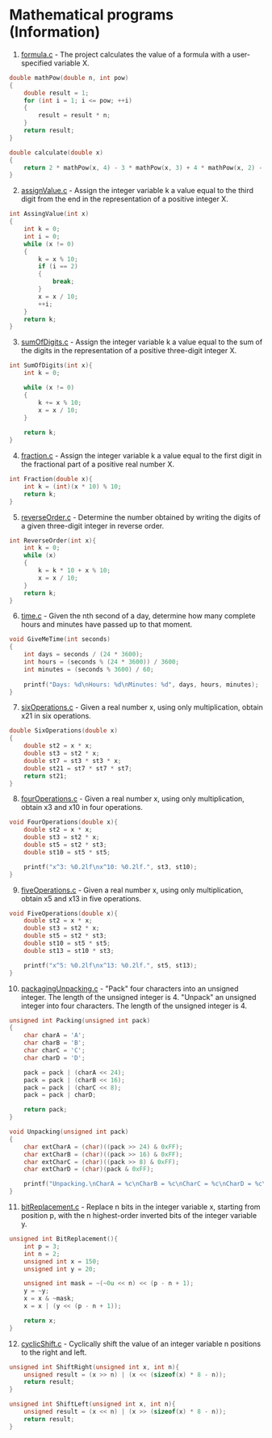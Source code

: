 <h1>Mathematical programs (Information)</h1>

1. [formula.c](https://github.com/Saracomethstein/C-Practice-Labs/blob/develop/MathTasks/formula.c) - The project calculates the value of a formula with a user-specified variable X.
```c
double mathPow(double n, int pow)
{
    double result = 1;
    for (int i = 1; i <= pow; ++i)
    {
        result = result * n;
    }
    return result;
}

double calculate(double x)
{
    return 2 * mathPow(x, 4) - 3 * mathPow(x, 3) + 4 * mathPow(x, 2) - 5 * x + 6;
}
```
2. [assignValue.c](https://github.com/Saracomethstein/C-Practice-Labs/blob/develop/MathTasks/assignValue.c) -  Assign the integer variable k a value equal to the third digit from the end in the representation of a positive integer X.
```c
int AssingValue(int x)
{
    int k = 0;
    int i = 0;
    while (x != 0)
    {
        k = x % 10;
        if (i == 2)
        {
            break;
        }
        x = x / 10;
        ++i;
    }
    return k;
}
```
3. [sumOfDigits.c](https://github.com/Saracomethstein/C-Practice-Labs/blob/develop/MathTasks/sumOfDigits.c) - Assign the integer variable k a value equal to the sum of the digits in the representation of a positive three-digit integer X.
```c
int SumOfDigits(int x){
    int k = 0;

    while (x != 0)
    {
        k += x % 10;
        x = x / 10;
    }
    
    return k;
}
```
4. [fraction.c](https://github.com/Saracomethstein/C-Practice-Labs/blob/develop/MathTasks/fraction.c) - Assign the integer variable k a value equal to the first digit in the fractional part of a positive real number X.
```c
int Fraction(double x){
    int k = (int)(x * 10) % 10;
    return k;
}
```
5. [reverseOrder.c](https://github.com/Saracomethstein/C-Practice-Labs/blob/develop/MathTasks/reverseOrder.c) - Determine the number obtained by writing the digits of a given three-digit integer in reverse order.
```c
int ReverseOrder(int x){
    int k = 0;
    while (x)
    {
        k = k * 10 + x % 10;
        x = x / 10;
    }
    return k;
}
```
6. [time.c](https://github.com/Saracomethstein/C-Practice-Labs/blob/develop/MathTasks/time.c) - Given the nth second of a day, determine how many complete hours and minutes have passed up to that moment.
```c
void GiveMeTime(int seconds)
{
    int days = seconds / (24 * 3600);
    int hours = (seconds % (24 * 3600)) / 3600;
    int minutes = (seconds % 3600) / 60;
  
    printf("Days: %d\nHours: %d\nMinutes: %d", days, hours, minutes);
}
```
7. [sixOperations.c](https://github.com/Saracomethstein/C-Practice-Labs/blob/develop/MathTasks/sixOperations.c) - Given a real number x, using only multiplication, obtain x21 in six operations.
```c
double SixOperations(double x)
{
	double st2 = x * x;
	double st3 = st2 * x;
	double st7 = st3 * st3 * x;
	double st21 = st7 * st7 * st7;
	return st21;
}
```
8. [fourOperations.c](https://github.com/Saracomethstein/C-Practice-Labs/blob/develop/MathTasks/fourOperations.c) - Given a real number x, using only multiplication, obtain x3 and x10 in four operations.
```c
void FourOperations(double x){
    double st2 = x * x;
    double st3 = st2 * x;
    double st5 = st2 * st3;
    double st10 = st5 * st5;

    printf("x^3: %0.2lf\nx^10: %0.2lf.", st3, st10);
}
```
9. [fiveOperations.c](https://github.com/Saracomethstein/C-Practice-Labs/blob/develop/MathTasks/fiveOperations.c) - Given a real number x, using only multiplication, obtain x5 and x13 in five operations.
```c
void FiveOperations(double x){
    double st2 = x * x;
    double st3 = st2 * x;
    double st5 = st2 * st3;
    double st10 = st5 * st5;
    double st13 = st10 * st3;

    printf("x^5: %0.2lf\nx^13: %0.2lf.", st5, st13);
}
```
10. [packagingUnpacking.c](https://github.com/Saracomethstein/C-Practice-Labs/blob/develop/MathTasks/packagingUnpacking.c) -  "Pack" four characters into an unsigned integer. The length of the unsigned integer is 4. "Unpack" an unsigned integer into four characters. The length of the unsigned integer is 4.
```c
unsigned int Packing(unsigned int pack)
{
    char charA = 'A';
    char charB = 'B';
    char charC = 'C';
    char charD = 'D';

    pack = pack | (charA << 24);
    pack = pack | (charB << 16);
    pack = pack | (charC << 8);
    pack = pack | charD;

    return pack;
}

void Unpacking(unsigned int pack)
{
    char extCharA = (char)((pack >> 24) & 0xFF);
    char extCharB = (char)((pack >> 16) & 0xFF);
    char extCharC = (char)((pack >> 8) & 0xFF);
    char extCharD = (char)(pack & 0xFF);

    printf("Unpacking.\nCharA = %c\nCharB = %c\nCharC = %c\nCharD = %c\n\n", extCharA, extCharB, extCharC, extCharD);
}
```
11) [bitReplacement.c](https://github.com/Saracomethstein/C-Practice-Labs/blob/develop/MathTasks/bitReplacement.c) - Replace n bits in the integer variable x, starting from position p, with the n highest-order inverted bits of the integer variable y.
```c
unsigned int BitReplacement(){
    int p = 3;
    int n = 2;
    unsigned int x = 150;
    unsigned int y = 20;

    unsigned int mask = ~(~0u << n) << (p - n + 1);
    y = ~y;
    x = x & ~mask;
    x = x | (y << (p - n + 1));

    return x;
}
```
12) [cyclicShift.c](https://github.com/Saracomethstein/C-Practice-Labs/blob/develop/MathTasks/cyclicShift.c) - Cyclically shift the value of an integer variable n positions to the right and left.
```c
unsigned int ShiftRight(unsigned int x, int n){
    unsigned result = (x >> n) | (x << (sizeof(x) * 8 - n));
    return result;
}

unsigned int ShiftLeft(unsigned int x, int n){
    unsigned result = (x << n) | (x >> (sizeof(x) * 8 - n));
    return result;
}
```